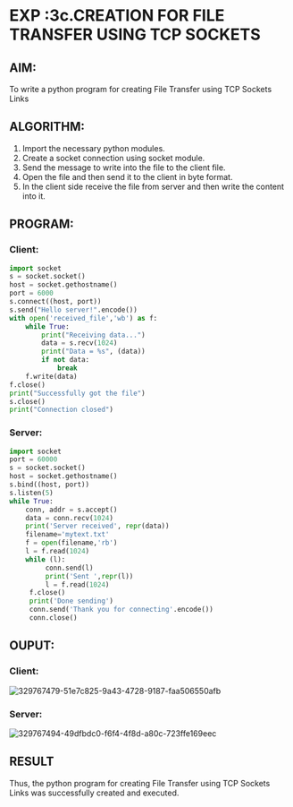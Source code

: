 # EXP :3c.CREATION FOR FILE TRANSFER USING TCP SOCKETS
## AIM:
To write a python program for creating File Transfer using TCP Sockets Links
## ALGORITHM:
1. Import the necessary python modules.
2. Create a socket connection using socket module.
3. Send the message to write into the file to the client file.
4. Open the file and then send it to the client in byte format.
5. In the client side receive the file from server and then write the content into it.
## PROGRAM:
### Client:
```py
import socket
s = socket.socket()
host = socket.gethostname()
port = 6000
s.connect((host, port))
s.send("Hello server!".encode())
with open('received_file','wb') as f:
    while True:
        print("Receiving data...")
        data = s.recv(1024)
        print("Data = %s", (data))
        if not data:
            break
    f.write(data)
f.close()
print("Successfully got the file")
s.close()
print("Connection closed")
```
### Server:
```py
import socket 
port = 60000 
s = socket.socket() 
host = socket.gethostname() 
s.bind((host, port))
s.listen(5) 
while True:
    conn, addr = s.accept()
    data = conn.recv(1024)
    print('Server received', repr(data))
    filename='mytext.txt'
    f = open(filename,'rb')
    l = f.read(1024)
    while (l):
         conn.send(l)
         print('Sent ',repr(l))
         l = f.read(1024)
     f.close()
     print('Done sending')
     conn.send('Thank you for connecting'.encode())
     conn.close()
```
## OUPUT:
### Client:
![329767479-51e7c825-9a43-4728-9187-faa506550afb](https://github.com/kanishka2305/3c.FILE_TRANSFER_USING_TCP_SOCKETS/assets/113497357/dc2a90e2-a7c8-472a-90e5-4df9185f15f7)

### Server:
![329767494-49dfbdc0-f6f4-4f8d-a80c-723ffe169eec](https://github.com/kanishka2305/3c.FILE_TRANSFER_USING_TCP_SOCKETS/assets/113497357/3d164dc3-37b7-49a8-8bf9-f11ca5a04216)

## RESULT
Thus, the python program for creating File Transfer using TCP Sockets Links was 
successfully created and executed.
